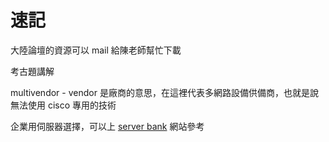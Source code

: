# 速記

大陸論壇的資源可以 mail 給陳老師幫忙下載

考古題講解

multivendor - vendor 是廠商的意思，在這裡代表多網路設備供備商，也就是說無法使用 cisco 專用的技術

企業用伺服器選擇，可以上 [server bank](http://www.sonet.com.tw/) 網站參考